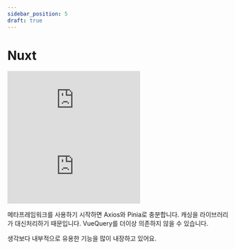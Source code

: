 ```yaml
---
sidebar_position: 5
draft: true
---
```


# Nuxt

<iframe class="codepen" src="https://www.youtube.com/embed/dCxSsr5xuL8" title="Nuxt in 100 Seconds" frameborder="0" allow="accelerometer; autoplay; clipboard-write; encrypted-media; gyroscope; picture-in-picture; web-share" allowfullscreen></iframe>

<iframe class="codepen" src="https://www.youtube.com/embed/noq-ZHTD2Cg" title="The Nuxt big thing in web development?" frameborder="0" allow="accelerometer; autoplay; clipboard-write; encrypted-media; gyroscope; picture-in-picture; web-share" allowfullscreen></iframe>

메타프레임워크를 사용하기 시작하면 Axios와 Pinia로 충분합니다. 캐싱을 라이브러리가 대신처리하기 때문입니다. VueQuery를 더이상 의존하지 않을 수 있습니다.

생각보다 내부적으로 유용한 기능을 많이 내장하고 있어요.
